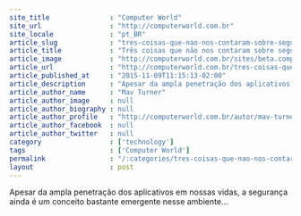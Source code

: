 ```yaml
---
site_title               : "Computer World"
site_url                 : "http://computerworld.com.br"
site_locale              : "pt_BR"
article_slug             : "tres-coisas-que-nao-nos-contaram-sobre-seguranca-dos-aplicativos"
article_title            : "Três coisas que não nos contaram sobre segurança dos aplicativos"
article_image            : "http://computerworld.com.br/sites/beta.computerworld.com.br/files/news_articles/seguranca_app_smartphone.jpg"
article_url              : "http://computerworld.com.br/tres-coisas-que-nao-nos-contaram-sobre-seguranca-dos-aplicativos"
article_published_at     : "2015-11-09T11:15:13-02:00"
article_description      : "Apesar da ampla penetração dos aplicativos em nossas vidas, a segurança ainda é um conceito bastante emergente nesse ambiente..."
article_author_name      : "Mav Turner"
article_author_image     : null
article_author_biography : null
article_author_profile   : "http://computerworld.com.br/autor/mav-turner"
article_author_facebook  : null
article_author_twitter   : null
category                 : ['technology']
tags                     : ['Computer World']
permalink                : "/:categories/tres-coisas-que-nao-nos-contaram-sobre-seguranca-dos-aplicativos/"
layout                   : post
---
```


Apesar da ampla penetração dos aplicativos em nossas vidas, a segurança ainda é um conceito bastante emergente nesse ambiente...
